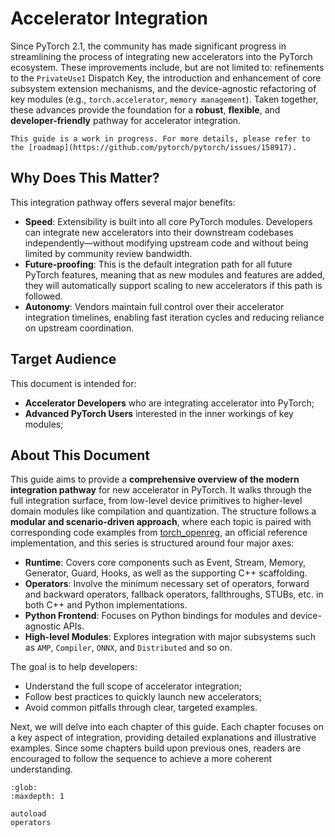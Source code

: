 # Accelerator Integration

Since PyTorch 2.1, the community has made significant progress in streamlining the process of integrating new accelerators into the PyTorch ecosystem. These improvements include, but are not limited to: refinements to the `PrivateUse1` Dispatch Key, the introduction and enhancement of core subsystem extension mechanisms, and the device-agnostic refactoring of key modules (e.g., `torch.accelerator`, `memory management`). Taken together, these advances provide the foundation for a **robust**, **flexible**, and **developer-friendly** pathway for accelerator integration.

```{note}
This guide is a work in progress. For more details, please refer to the [roadmap](https://github.com/pytorch/pytorch/issues/158917).
```

## Why Does This Matter?

This integration pathway offers several major benefits:

* **Speed**: Extensibility is built into all core PyTorch modules. Developers can integrate new accelerators into their downstream codebases independently—without modifying upstream code and without being limited by community review bandwidth.
* **Future-proofing**: This is the default integration path for all future PyTorch features, meaning that as new modules and features are added, they will automatically support scaling to new accelerators if this path is followed.
* **Autonomy**: Vendors maintain full control over their accelerator integration timelines, enabling fast iteration cycles and reducing reliance on upstream coordination.

## Target Audience

This document is intended for:

* **Accelerator Developers** who are integrating accelerator into PyTorch;
* **Advanced PyTorch Users** interested in the inner workings of key modules;

## About This Document

This guide aims to provide a **comprehensive overview of the modern integration pathway** for new accelerator in PyTorch. It walks through the full integration surface, from low-level device primitives to higher-level domain modules like compilation and quantization. The structure follows a **modular and scenario-driven approach**, where each topic is paired with corresponding code examples from [torch_openreg][OpenReg URL], an official reference implementation, and this series is structured around four major axes:

* **Runtime**: Covers core components such as Event, Stream, Memory, Generator, Guard, Hooks, as well as the supporting C++ scaffolding.
* **Operators**: Involve the minimum necessary set of operators, forward and backward operators, fallback operators, fallthroughs, STUBs, etc. in both C++ and Python implementations.
* **Python Frontend**: Focuses on Python bindings for modules and device-agnostic APIs.
* **High-level Modules**: Explores integration with major subsystems such as `AMP`, `Compiler`, `ONNX`, and `Distributed` and so on.

The goal is to help developers:

* Understand the full scope of accelerator integration;
* Follow best practices to quickly launch new accelerators;
* Avoid common pitfalls through clear, targeted examples.

Next, we will delve into each chapter of this guide. Each chapter focuses on a key aspect of integration, providing detailed explanations and illustrative examples. Since some chapters build upon previous ones, readers are encouraged to follow the sequence to achieve a more coherent understanding.

```{toctree}
:glob:
:maxdepth: 1

autoload
operators
```

[OpenReg URL]: https://github.com/pytorch/pytorch/tree/main/test/cpp_extensions/open_registration_extension/torch_openreg "OpenReg URL"
